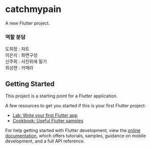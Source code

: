 # catchmypain

A new Flutter project.

### 역할 분담
도희정 : 차트<br>
이은지 : 화면구성<br>
신주희 : 사진위에 필기<br>
최상현 : 카메라<br>

## Getting Started

This project is a starting point for a Flutter application.

A few resources to get you started if this is your first Flutter project:

- [Lab: Write your first Flutter app](https://docs.flutter.dev/get-started/codelab)
- [Cookbook: Useful Flutter samples](https://docs.flutter.dev/cookbook)

For help getting started with Flutter development, view the
[online documentation](https://docs.flutter.dev/), which offers tutorials,
samples, guidance on mobile development, and a full API reference.
